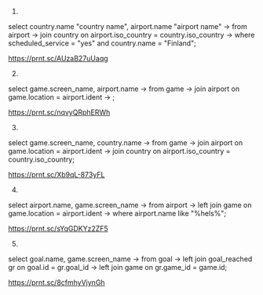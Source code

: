 1.
select country.name "country name", airport.name "airport name"
    -> from airport
    -> join country on airport.iso_country = country.iso_country
    -> where scheduled_service = "yes" and country.name = "Finland";

https://prnt.sc/AUzaB27uUaqg


2.
select game.screen_name, airport.name
    -> from game
    -> join airport on game.location = airport.ident
    -> ;

https://prnt.sc/nqvyQRphERWh

3.
select game.screen_name, country.name
    -> from game
    -> join airport on game.location = airport.ident
    -> join country on airport.iso_country = country.iso_country;

https://prnt.sc/Xb9qL-873yFL

4.
select airport.name, game.screen_name
    -> from airport
    -> left join game on game.location = airport.ident
    -> where airport.name like "%hels%";

https://prnt.sc/sYqGDKYz2ZF5

5.
select goal.name, game.screen_name
    -> from goal
    -> left join goal_reached gr on goal.id = gr.goal_id
    -> left join game on gr.game_id = game.id;

https://prnt.sc/8cfmhyVjynGh


